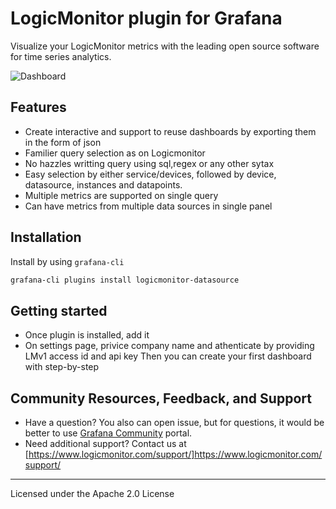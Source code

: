 # LogicMonitor plugin for Grafana

Visualize your LogicMonitor metrics with the leading open source software for time series analytics.

![Dashboard](https://drive.google.com/file/d/1G-y4z_Vb1UCqYr6F8tT7yh_vWNYItrBf/view?usp=sharing)

## Features

- Create interactive and support to reuse dashboards by exporting them in the form of json
- Familier query selection as on Logicmonitor
- No hazzles writting query using sql,regex or any other sytax
- Easy selection by either service/devices, followed by device, datasource, instances and datapoints.
- Multiple metrics are supported on single query
- Can have metrics from multiple data sources in single panel

## Installation

Install by using `grafana-cli`

```sh
grafana-cli plugins install logicmonitor-datasource
```

## Getting started
- Once plugin is installed, add it
- On settings page, privice company name and athenticate by providing LMv1 access id and api key
Then you can create your first dashboard with step-by-step

## Community Resources, Feedback, and Support
- Have a question? You also can open issue, but for questions, it would be better to use [Grafana Community](https://community.grafana.com/) portal.
- Need additional support? Contact us at [https://www.logicmonitor.com/support/]https://www.logicmonitor.com/support/

---

Licensed under the Apache 2.0 License